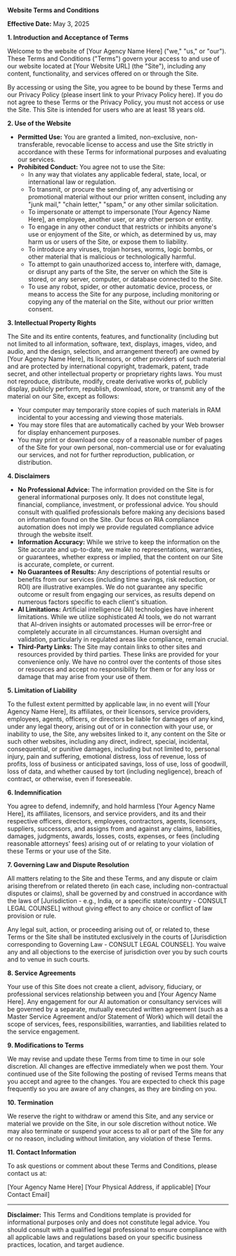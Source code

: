 **Website Terms and Conditions**

**Effective Date:** May 3, 2025

**1. Introduction and Acceptance of Terms**

Welcome to the website of [Your Agency Name Here] ("we," "us," or "our"). These Terms and Conditions ("Terms") govern your access to and use of our website located at [Your Website URL] (the "Site"), including any content, functionality, and services offered on or through the Site.

By accessing or using the Site, you agree to be bound by these Terms and our Privacy Policy (please insert link to your Privacy Policy here). If you do not agree to these Terms or the Privacy Policy, you must not access or use the Site. This Site is intended for users who are at least 18 years old.

**2. Use of the Website**

* **Permitted Use:** You are granted a limited, non-exclusive, non-transferable, revocable license to access and use the Site strictly in accordance with these Terms for informational purposes and evaluating our services.
* **Prohibited Conduct:** You agree not to use the Site:
    * In any way that violates any applicable federal, state, local, or international law or regulation.
    * To transmit, or procure the sending of, any advertising or promotional material without our prior written consent, including any "junk mail," "chain letter," "spam," or any other similar solicitation.
    * To impersonate or attempt to impersonate [Your Agency Name Here], an employee, another user, or any other person or entity.
    * To engage in any other conduct that restricts or inhibits anyone's use or enjoyment of the Site, or which, as determined by us, may harm us or users of the Site, or expose them to liability.
    * To introduce any viruses, trojan horses, worms, logic bombs, or other material that is malicious or technologically harmful.
    * To attempt to gain unauthorized access to, interfere with, damage, or disrupt any parts of the Site, the server on which the Site is stored, or any server, computer, or database connected to the Site.
    * To use any robot, spider, or other automatic device, process, or means to access the Site for any purpose, including monitoring or copying any of the material on the Site, without our prior written consent.

**3. Intellectual Property Rights**

The Site and its entire contents, features, and functionality (including but not limited to all information, software, text, displays, images, video, and audio, and the design, selection, and arrangement thereof) are owned by [Your Agency Name Here], its licensors, or other providers of such material and are protected by international copyright, trademark, patent, trade secret, and other intellectual property or proprietary rights laws. You must not reproduce, distribute, modify, create derivative works of, publicly display, publicly perform, republish, download, store, or transmit any of the material on our Site, except as follows:

* Your computer may temporarily store copies of such materials in RAM incidental to your accessing and viewing those materials.
* You may store files that are automatically cached by your Web browser for display enhancement purposes.
* You may print or download one copy of a reasonable number of pages of the Site for your own personal, non-commercial use or for evaluating our services, and not for further reproduction, publication, or distribution.

**4. Disclaimers**

* **No Professional Advice:** The information provided on the Site is for general informational purposes only. It does not constitute legal, financial, compliance, investment, or professional advice. You should consult with qualified professionals before making any decisions based on information found on the Site. Our focus on RIA compliance automation does not imply we provide regulated compliance advice through the website itself.
* **Information Accuracy:** While we strive to keep the information on the Site accurate and up-to-date, we make no representations, warranties, or guarantees, whether express or implied, that the content on our Site is accurate, complete, or current.
* **No Guarantees of Results:** Any descriptions of potential results or benefits from our services (including time savings, risk reduction, or ROI) are illustrative examples. We do not guarantee any specific outcome or result from engaging our services, as results depend on numerous factors specific to each client's situation.
* **AI Limitations:** Artificial intelligence (AI) technologies have inherent limitations. While we utilize sophisticated AI tools, we do not warrant that AI-driven insights or automated processes will be error-free or completely accurate in all circumstances. Human oversight and validation, particularly in regulated areas like compliance, remain crucial.
* **Third-Party Links:** The Site may contain links to other sites and resources provided by third parties. These links are provided for your convenience only. We have no control over the contents of those sites or resources and accept no responsibility for them or for any loss or damage that may arise from your use of them.

**5. Limitation of Liability**

To the fullest extent permitted by applicable law, in no event will [Your Agency Name Here], its affiliates, or their licensors, service providers, employees, agents, officers, or directors be liable for damages of any kind, under any legal theory, arising out of or in connection with your use, or inability to use, the Site, any websites linked to it, any content on the Site or such other websites, including any direct, indirect, special, incidental, consequential, or punitive damages, including but not limited to, personal injury, pain and suffering, emotional distress, loss of revenue, loss of profits, loss of business or anticipated savings, loss of use, loss of goodwill, loss of data, and whether caused by tort (including negligence), breach of contract, or otherwise, even if foreseeable.

**6. Indemnification**

You agree to defend, indemnify, and hold harmless [Your Agency Name Here], its affiliates, licensors, and service providers, and its and their respective officers, directors, employees, contractors, agents, licensors, suppliers, successors, and assigns from and against any claims, liabilities, damages, judgments, awards, losses, costs, expenses, or fees (including reasonable attorneys' fees) arising out of or relating to your violation of these Terms or your use of the Site.

**7. Governing Law and Dispute Resolution**

All matters relating to the Site and these Terms, and any dispute or claim arising therefrom or related thereto (in each case, including non-contractual disputes or claims), shall be governed by and construed in accordance with the laws of [Jurisdiction - e.g., India, or a specific state/country - CONSULT LEGAL COUNSEL] without giving effect to any choice or conflict of law provision or rule.

Any legal suit, action, or proceeding arising out of, or related to, these Terms or the Site shall be instituted exclusively in the courts of [Jurisdiction corresponding to Governing Law - CONSULT LEGAL COUNSEL]. You waive any and all objections to the exercise of jurisdiction over you by such courts and to venue in such courts.

**8. Service Agreements**

Your use of this Site does not create a client, advisory, fiduciary, or professional services relationship between you and [Your Agency Name Here]. Any engagement for our AI automation or consultancy services will be governed by a separate, mutually executed written agreement (such as a Master Service Agreement and/or Statement of Work) which will detail the scope of services, fees, responsibilities, warranties, and liabilities related to the service engagement.

**9. Modifications to Terms**

We may revise and update these Terms from time to time in our sole discretion. All changes are effective immediately when we post them. Your continued use of the Site following the posting of revised Terms means that you accept and agree to the changes. You are expected to check this page frequently so you are aware of any changes, as they are binding on you.

**10. Termination**

We reserve the right to withdraw or amend this Site, and any service or material we provide on the Site, in our sole discretion without notice. We may also terminate or suspend your access to all or part of the Site for any or no reason, including without limitation, any violation of these Terms.

**11. Contact Information**

To ask questions or comment about these Terms and Conditions, please contact us at:

[Your Agency Name Here]
[Your Physical Address, if applicable]
[Your Contact Email]

---

**Disclaimer:** This Terms and Conditions template is provided for informational purposes only and does not constitute legal advice. You should consult with a qualified legal professional to ensure compliance with all applicable laws and regulations based on your specific business practices, location, and target audience.